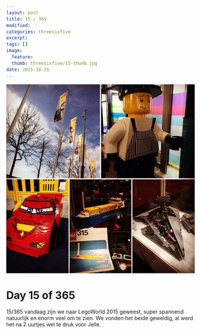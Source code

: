```yaml
---
layout: post
title: 15 / 365
modified:
categories: threesixfive
excerpt:
tags: []
image:
  feature: 
  thumb: threesixfive/15-thumb.jpg
date: 2015-10-25
---
```


![15](/images/threesixfive/15.jpg)

# Day 15 of 365

15/365 vandaag zijn we naar LegoWorld 2015 geweest, super spannend natuurlijk en enorm veel om te zien. We vonden het beide geweldig, al werd het na 2 uurtjes wel te druk voor Jelle.
